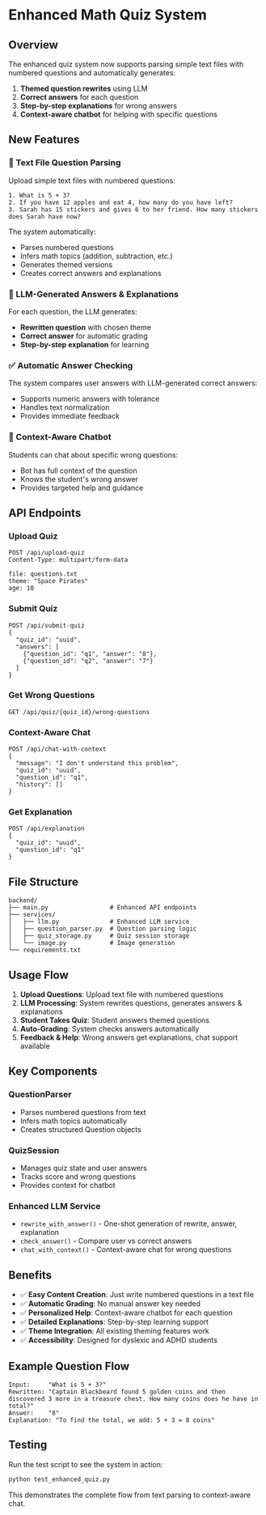 # Enhanced Math Quiz System

## Overview

The enhanced quiz system now supports parsing simple text files with numbered questions and automatically generates:

1. **Themed question rewrites** using LLM
2. **Correct answers** for each question  
3. **Step-by-step explanations** for wrong answers
4. **Context-aware chatbot** for helping with specific questions

## New Features

### 📝 Text File Question Parsing

Upload simple text files with numbered questions:

```
1. What is 5 + 3?
2. If you have 12 apples and eat 4, how many do you have left?
3. Sarah has 15 stickers and gives 6 to her friend. How many stickers does Sarah have now?
```

The system automatically:
- Parses numbered questions
- Infers math topics (addition, subtraction, etc.)
- Generates themed versions
- Creates correct answers and explanations

### 🤖 LLM-Generated Answers & Explanations

For each question, the LLM generates:
- **Rewritten question** with chosen theme
- **Correct answer** for automatic grading
- **Step-by-step explanation** for learning

### ✅ Automatic Answer Checking

The system compares user answers with LLM-generated correct answers:
- Supports numeric answers with tolerance
- Handles text normalization
- Provides immediate feedback

### 💬 Context-Aware Chatbot

Students can chat about specific wrong questions:
- Bot has full context of the question
- Knows the student's wrong answer
- Provides targeted help and guidance

## API Endpoints

### Upload Quiz
```http
POST /api/upload-quiz
Content-Type: multipart/form-data

file: questions.txt
theme: "Space Pirates" 
age: 10
```

### Submit Quiz
```http
POST /api/submit-quiz
{
  "quiz_id": "uuid",
  "answers": [
    {"question_id": "q1", "answer": "8"},
    {"question_id": "q2", "answer": "7"}
  ]
}
```

### Get Wrong Questions
```http
GET /api/quiz/{quiz_id}/wrong-questions
```

### Context-Aware Chat
```http
POST /api/chat-with-context
{
  "message": "I don't understand this problem",
  "quiz_id": "uuid",
  "question_id": "q1",
  "history": []
}
```

### Get Explanation
```http
POST /api/explanation
{
  "quiz_id": "uuid",
  "question_id": "q1"
}
```

## File Structure

```
backend/
├── main.py                 # Enhanced API endpoints
├── services/
│   ├── llm.py              # Enhanced LLM service
│   ├── question_parser.py  # Question parsing logic
│   ├── quiz_storage.py     # Quiz session storage
│   └── image.py            # Image generation
└── requirements.txt
```

## Usage Flow

1. **Upload Questions**: Upload text file with numbered questions
2. **LLM Processing**: System rewrites questions, generates answers & explanations  
3. **Student Takes Quiz**: Student answers themed questions
4. **Auto-Grading**: System checks answers automatically
5. **Feedback & Help**: Wrong answers get explanations, chat support available

## Key Components

### QuestionParser
- Parses numbered questions from text
- Infers math topics automatically
- Creates structured Question objects

### QuizSession
- Manages quiz state and user answers
- Tracks score and wrong questions
- Provides context for chatbot

### Enhanced LLM Service
- `rewrite_with_answer()` - One-shot generation of rewrite, answer, explanation
- `check_answer()` - Compare user vs correct answers
- `chat_with_context()` - Context-aware chat for wrong questions

## Benefits

- ✅ **Easy Content Creation**: Just write numbered questions in a text file
- ✅ **Automatic Grading**: No manual answer key needed
- ✅ **Personalized Help**: Context-aware chatbot for each question
- ✅ **Detailed Explanations**: Step-by-step learning support
- ✅ **Theme Integration**: All existing theming features work
- ✅ **Accessibility**: Designed for dyslexic and ADHD students

## Example Question Flow

```
Input:     "What is 5 + 3?"
Rewritten: "Captain Blackbeard found 5 golden coins and then discovered 3 more in a treasure chest. How many coins does he have in total?"
Answer:    "8"
Explanation: "To find the total, we add: 5 + 3 = 8 coins"
```

## Testing

Run the test script to see the system in action:

```bash
python test_enhanced_quiz.py
```

This demonstrates the complete flow from text parsing to context-aware chat.
